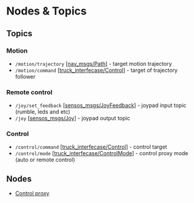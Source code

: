 # Nodes & Topics

## Topics

### Motion
- `/motion/trajectory` [[nav_msgs/Path]([nav_msgs/Path](http://docs.ros.org/en/lunar/api/nav_msgs/html/msg/Path.html))] - target motion trajectory
- `/motion/command` [[truck_interfecase/Control](https://github.com/robotics-laboratory/truck/blob/master/packages/truck_interfaces/msg/Control.msg)] - target of trajectory follower

### Remote control
- `/joy/set_feedback` [[sensos_msgs/JoyFeedback](http://docs.ros.org/en/melodic/api/sensor_msgs/html/msg/JoyFeedback.html)] - joypad input topic (rumble, leds and etc) 
- `/joy` [[sensos_msgs/Joy](http://docs.ros.org/en/melodic/api/sensor_msgs/html/msg/Joy.html)] - joypad output topic


### Control
- `/control/command` [[truck_interfecase/Control](https://github.com/robotics-laboratory/truck/blob/master/packages/truck_interfaces/msg/Control.msg)] - control target
- `/control/mode` [[truck_interfecase/ControlMode](https://github.com/robotics-laboratory/truck/blob/master/packages/truck_interfaces/msg/ControlMode.msg)] - control proxy mode (auto or remote control)


## Nodes
- [Control proxy](../packages/control_proxy/readme.md)
